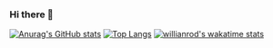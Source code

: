 ### Hi there 👋
[![Anurag's GitHub stats](https://github-readme-stats.vercel.app/api?username=yuris99&show_icons=true&theme=radical&locale=kr)](https://github.com/anuraghazra/github-readme-stats)
[![Top Langs](https://github-readme-stats.vercel.app/api/top-langs/?username=yuris99&show_icons=true&theme=radical&locale=kr)](https://github.com/anuraghazra/github-readme-stats)
[![willianrod's wakatime stats](https://github-readme-stats.vercel.app/api/wakatime?username=yuris99&show_icons=true&theme=radical&locale=kr)](https://github.com/anuraghazra/github-readme-stats)
<!--
**Yuris99/yuris99** is a ✨ _special_ ✨ repository because its `README.md` (this file) appears on your GitHub profile.

Here are some ideas to get you started:

- 🔭 I’m currently working on ...
- 🌱 I’m currently learning ...
- 👯 I’m looking to collaborate on ...
- 🤔 I’m looking for help with ...
- 💬 Ask me about ...
- 📫 How to reach me: ...
- 😄 Pronouns: ...
- ⚡ Fun fact: ...
-->
